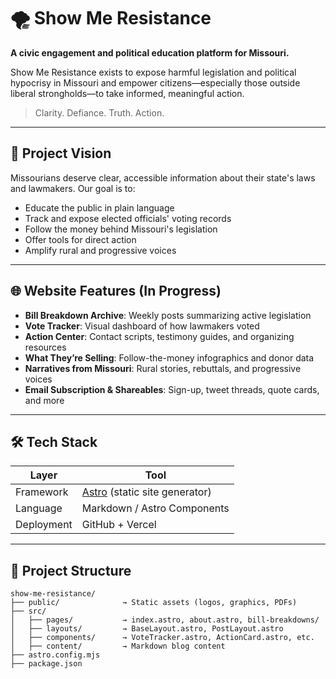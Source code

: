 # 🌪️ Show Me Resistance

**A civic engagement and political education platform for Missouri.**

Show Me Resistance exists to expose harmful legislation and political hypocrisy in Missouri and empower citizens—especially those outside liberal strongholds—to take informed, meaningful action.

> Clarity. Defiance. Truth. Action.

---

## 🧭 Project Vision

Missourians deserve clear, accessible information about their state's laws and lawmakers. Our goal is to:

- Educate the public in plain language
- Track and expose elected officials' voting records
- Follow the money behind Missouri's legislation
- Offer tools for direct action
- Amplify rural and progressive voices

---

## 🌐 Website Features (In Progress)

- **Bill Breakdown Archive**: Weekly posts summarizing active legislation
- **Vote Tracker**: Visual dashboard of how lawmakers voted
- **Action Center**: Contact scripts, testimony guides, and organizing resources
- **What They’re Selling**: Follow-the-money infographics and donor data
- **Narratives from Missouri**: Rural stories, rebuttals, and progressive voices
- **Email Subscription & Shareables**: Sign-up, tweet threads, quote cards, and more

---

## 🛠 Tech Stack

| Layer       | Tool                        |
|-------------|-----------------------------|
| Framework   | [Astro](https://astro.build) (static site generator) |
| Language    | Markdown / Astro Components |
| Deployment  | GitHub + Vercel |

---

## 📁 Project Structure

```plaintext
show-me-resistance/
├── public/              → Static assets (logos, graphics, PDFs)
├── src/
│   ├── pages/           → index.astro, about.astro, bill-breakdowns/
│   ├── layouts/         → BaseLayout.astro, PostLayout.astro
│   ├── components/      → VoteTracker.astro, ActionCard.astro, etc.
│   ├── content/         → Markdown blog content
├── astro.config.mjs
├── package.json

